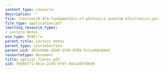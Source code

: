 ```yaml
---
content_type: resource
description: ''
file: /courses/6-974-fundamentals-of-photonics-quantum-electronics-spring-2006/fb095f719b1e2239974fddca264f80d9_optical_fibres.pdf
file_type: application/pdf
learning_resource_types:
- Lecture Notes
ocw_type: OCWFile
parent_title: Lecture Notes
parent_type: CourseSection
parent_uid: d631939e-d6b9-259b-8709-5c1a36b10de6
resourcetype: Document
title: optical_fibres.pdf
uid: fb095f71-9b1e-2239-974f-ddca264f80d9
---
```

